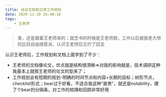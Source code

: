 ```yaml
---
title: 谈谈文档和日常工作规划
date: 2020-11-10 16:40:18
tags:
    - 王老师
---
```

> 害，还是跟着王老师来的；就念书的时候是王老师款，工作以后被我老大带的比较自由随意派，认识王老师后又拧了回去

认识王老师后，工作规划和文档上面学到了不少：
- 王老师的文档像论文，优点就是结构很清晰=>对我的影响就是，技术调研这种我基本上就按王老师的论文的型来了；
- 工作规划会有短期的规划-明确的时间节点和内容+长期的目标；树形节点，checklist形式；bear过于好看，不适合我这种“直男”，就还是notability，建了个bear的分隔条，对工作的梳理和回顾非常好用
